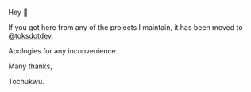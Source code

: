 Hey 👋

If you got here from any of the projects I maintain, it has been moved to [@toksdotdev](https://github.com/toksdotdev). 

Apologies for any inconvenience.

Many thanks,

Tochukwu.